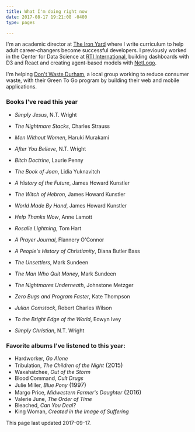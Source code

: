 ```yaml
---
title: What I'm doing right now
date: 2017-08-17 19:21:08 -0400
type: pages

---
```



I'm an academic director at [The Iron Yard](https://www.theironyard.com/) where I write curriculum to help adult career-changers become successful developers. I previously worked in the Center for Data Science at [RTI International](http://www.rti.org/), building dashboards with D3 and React and creating agent-based models with [NetLogo](https://ccl.northwestern.edu/netlogo/).

I'm helping [Don't Waste Durham](http://dontwastedurham.org/), a local group working to reduce consumer waste, with their Green To Go program by building their web and mobile applications.

### Books I've read this year

* *Simply Jesus*, N.T. Wright

* *The Nightmare Stacks*, Charles Strauss

* *Men Without Women*, Haruki Murakami

* *After You Believe*, N.T. Wright

* *Bitch Doctrine*, Laurie Penny

* *The Book of Joan*, Lidia Yuknavitch

* *A History of the Future*, James Howard Kunstler

* *The Witch of Hebron*, James Howard Kunstler

* *World Made By Hand*, James Howard Kunstler

* *Help Thanks Wow*, Anne Lamott

* *Rosalie Lightning*, Tom Hart

* *A Prayer Journal*, Flannery O'Connor

* *A People's History of Christianity*, Diana Butler Bass

* *The Unsettlers*, Mark Sundeen

* *The Man Who Quit Money*, Mark Sundeen

* *The Nightmares Underneath*, Johnstone Metzger

* *Zero Bugs and Program Faster*, Kate Thompson

* *Julian Comstock*, Robert Charles Wilson

* *To the Bright Edge of the World*, Eowyn Ivey

* *Simply Christian*, N.T. Wright

### Favorite albums I've listened to this year:

* Hardworker, *Go Alone*
* Tribulation, *The Children of the Night*<span style="font-size: 1rem;"> (2015)</span>
* Waxahatchee, *Out of the Storm*
* Blood Command, *Cult Drugs*
* Julie Miller, *Blue Pony*<span style="font-size: 1rem;"> (1997)</span>
* Margo Price, *Midwestern Farmer's Daughter*<span style="font-size: 1rem;"> (2016)</span>
* Valerie June, *The Order of Time*
* Bleached, *Can You Deal?*
* King Woman, *Created in the Image of Suffering*

This page last updated 2017-09-17.